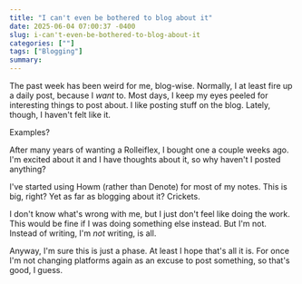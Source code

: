```yaml
---
title: "I can't even be bothered to blog about it"
date: 2025-06-04 07:00:37 -0400
slug: i-can't-even-be-bothered-to-blog-about-it
categories: [""]
tags: ["Blogging"]
summary: 
---
```


The past week has been weird for me, blog-wise. Normally, I at least fire up a daily post, because I _want_ to. Most days, I keep my eyes peeled for interesting things to post about. I like posting stuff on the blog. Lately, though, I haven't felt like it.

Examples?

After many years of wanting a Rolleiflex, I bought one a couple weeks ago. I'm excited about it and I have thoughts about it, so why haven't I posted anything?

I've started using Howm (rather than Denote) for most of my notes. This is big, right? Yet as far as blogging about it? Crickets.

I don't know what's wrong with me, but I just don't feel like doing the work. This would be fine if I was doing something else instead. But I'm not. Instead of writing, I'm _not_ writing, is all.

Anyway, I'm sure this is just a phase. At least I hope that's all it is. For once I'm not changing platforms again as an excuse to post something, so that's good, I guess.


